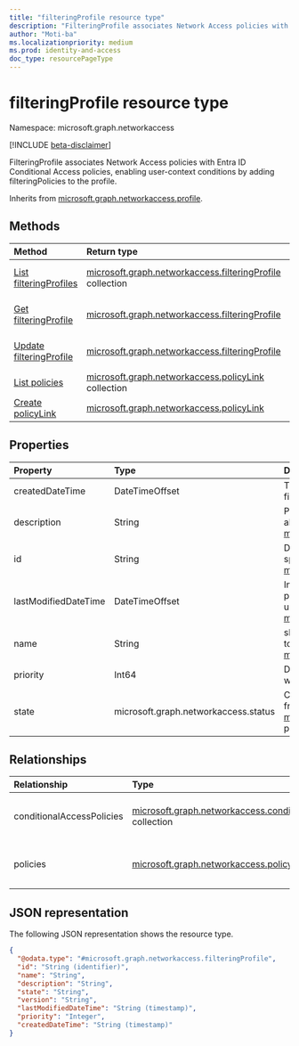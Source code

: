 ```yaml
---
title: "filteringProfile resource type"
description: "FilteringProfile associates Network Access policies with Entra ID Conditional Access policies, enabling user-context conditions by adding filteringPolicies to the profile."
author: "Moti-ba"
ms.localizationpriority: medium
ms.prod: identity-and-access
doc_type: resourcePageType
---
```


# filteringProfile resource type

Namespace: microsoft.graph.networkaccess

[!INCLUDE [beta-disclaimer](../../includes/beta-disclaimer.md)]

FilteringProfile associates Network Access policies with Entra ID Conditional Access policies, enabling user-context conditions by adding filteringPolicies to the profile.

Inherits from [microsoft.graph.networkaccess.profile](../resources/networkaccess-profile.md).

## Methods
|Method|Return type|Description|
|:---|:---|:---|
|[List filteringProfiles](../api/networkaccess-filteringprofile-list.md)|[microsoft.graph.networkaccess.filteringProfile](../resources/networkaccess-filteringprofile.md) collection|Get a list of the [microsoft.graph.networkaccess.filteringProfile](../resources/networkaccess-filteringprofile.md) objects and their properties.|
|[Get filteringProfile](../api/networkaccess-filteringprofile-get.md)|[microsoft.graph.networkaccess.filteringProfile](../resources/networkaccess-filteringprofile.md)|Read the properties and relationships of a [microsoft.graph.networkaccess.filteringProfile](../resources/networkaccess-filteringprofile.md) object.|
|[Update filteringProfile](../api/networkaccess-filteringprofile-update.md)|[microsoft.graph.networkaccess.filteringProfile](../resources/networkaccess-filteringprofile.md)|Update the properties of a [microsoft.graph.networkaccess.filteringProfile](../resources/networkaccess-filteringprofile.md) object.|
|[List policies](../api/networkaccess-filteringpolicylink-list.md)|[microsoft.graph.networkaccess.policyLink](../resources/networkaccess-policylink.md) collection|Get the policyLink resources from the policies navigation property.|
|[Create policyLink](../api/networkaccess-filteringpolicy-post-policyrules.md)|[microsoft.graph.networkaccess.policyLink](../resources/networkaccess-policylink.md)|Create a new policyLink object.|

## Properties
|Property|Type|Description|
|:---|:---|:---|
|createdDateTime|DateTimeOffset|Timestamp that indicates when the filteringProfile was originally created.|
|description|String|Providing essential information or context about Inherited from [microsoft.graph.networkaccess.profile](../resources/networkaccess-profile.md).|
|id|String|Distinct identifier that is assigned to a specific profile. Inherited from [microsoft.graph.entity](../resources/entity.md).|
|lastModifiedDateTime|DateTimeOffset|Indicating the date and time when a particular profile was last modified or updated. Inherited from [microsoft.graph.networkaccess.profile](../resources/networkaccess-profile.md).|
|name|String| short, symbolic label or identifier assigned to a specific profile. Inherited from [microsoft.graph.networkaccess.profile](../resources/networkaccess-profile.md).|
|priority|Int64|Determine its relative importance or order within a list.|
|state|microsoft.graph.networkaccess.status|Current condition of a profile. Inherited from [microsoft.graph.networkaccess.profile](../resources/networkaccess-profile.md).The possible values are: `enabled`, `disabled`.|

## Relationships
|Relationship|Type|Description|
|:---|:---|:---|
|conditionalAccessPolicies|[microsoft.graph.networkaccess.conditionalAccessPolicy](../resources/networkaccess-conditionalaccesspolicy.md) collection|Represents a set of associated policies defined to regulate access to resources or systems based on specific conditions.|
|policies|[microsoft.graph.networkaccess.policyLink](../resources/networkaccess-policylink.md) collection|The collection of policies that are linked to this filtering profile. Inherited from [microsoft.graph.networkaccess.profile](../resources/networkaccess-profile.md)|

## JSON representation
The following JSON representation shows the resource type.
<!-- {
  "blockType": "resource",
  "keyProperty": "id",
  "@odata.type": "microsoft.graph.networkaccess.filteringProfile",
  "baseType": "microsoft.graph.networkaccess.profile",
  "openType": false
}
-->
``` json
{
  "@odata.type": "#microsoft.graph.networkaccess.filteringProfile",
  "id": "String (identifier)",
  "name": "String",
  "description": "String",
  "state": "String",
  "version": "String",
  "lastModifiedDateTime": "String (timestamp)",
  "priority": "Integer",
  "createdDateTime": "String (timestamp)"
}
```

